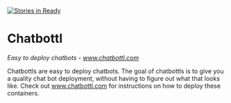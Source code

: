 [![Stories in Ready](https://badge.waffle.io/funkymonkeymonk/chatbottl.png?label=ready&title=Ready)](https://waffle.io/funkymonkeymonk/chatbottl)
# Chatbottl
_Easy to deploy chatbots - www.chatbottl.com_

 Chatbottls are easy to deploy chatbots. The goal of chatbottls is to give you a
 quality chat bot deployment, without having to figure out what that looks like.
 Check out www.chatbottl.com for instructions on how to deploy these containers.
